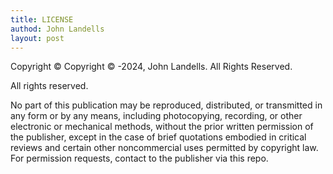```yaml
---
title: LICENSE
authod: John Landells
layout: post
---
```


Copyright &copy; Copyright &copy; -2024, John Landells.  All Rights Reserved.

All rights reserved.

No part of this publication may be reproduced, distributed, or transmitted in any form or by any means, including photocopying, recording, or other electronic or mechanical methods, without the prior written permission of the publisher, except in the case of brief quotations embodied in critical reviews and certain other noncommercial uses permitted by copyright law. For permission requests, contact to the publisher via this repo.
